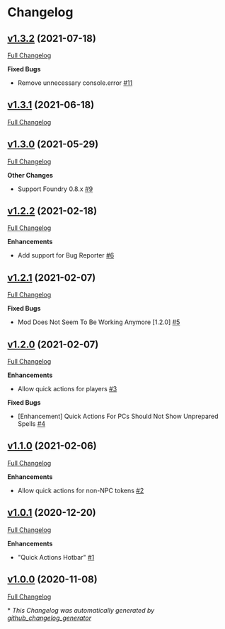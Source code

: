 # Changelog

## [v1.3.2](https://github.com/illandril/FoundryVTT-npc-quick-actions/tree/v1.3.2) (2021-07-18)

[Full Changelog](https://github.com/illandril/FoundryVTT-npc-quick-actions/compare/v1.3.1...v1.3.2)

**Fixed&nbsp;Bugs**

- Remove unnecessary console.error [\#11](https://github.com/illandril/FoundryVTT-npc-quick-actions/issues/11)

## [v1.3.1](https://github.com/illandril/FoundryVTT-npc-quick-actions/tree/v1.3.1) (2021-06-18)

[Full Changelog](https://github.com/illandril/FoundryVTT-npc-quick-actions/compare/v1.3.0...v1.3.1)

## [v1.3.0](https://github.com/illandril/FoundryVTT-npc-quick-actions/tree/v1.3.0) (2021-05-29)

[Full Changelog](https://github.com/illandril/FoundryVTT-npc-quick-actions/compare/v1.2.2...v1.3.0)

**Other&nbsp;Changes**

- Support Foundry 0.8.x [\#9](https://github.com/illandril/FoundryVTT-npc-quick-actions/issues/9)

## [v1.2.2](https://github.com/illandril/FoundryVTT-npc-quick-actions/tree/v1.2.2) (2021-02-18)

[Full Changelog](https://github.com/illandril/FoundryVTT-npc-quick-actions/compare/v1.2.1...v1.2.2)

**Enhancements**

- Add support for Bug Reporter [\#6](https://github.com/illandril/FoundryVTT-npc-quick-actions/issues/6)

## [v1.2.1](https://github.com/illandril/FoundryVTT-npc-quick-actions/tree/v1.2.1) (2021-02-07)

[Full Changelog](https://github.com/illandril/FoundryVTT-npc-quick-actions/compare/v1.2.0...v1.2.1)

**Fixed&nbsp;Bugs**

- Mod Does Not Seem To Be Working Anymore \[1.2.0\] [\#5](https://github.com/illandril/FoundryVTT-npc-quick-actions/issues/5)

## [v1.2.0](https://github.com/illandril/FoundryVTT-npc-quick-actions/tree/v1.2.0) (2021-02-07)

[Full Changelog](https://github.com/illandril/FoundryVTT-npc-quick-actions/compare/v1.1.0...v1.2.0)

**Enhancements**

- Allow quick actions for players [\#3](https://github.com/illandril/FoundryVTT-npc-quick-actions/issues/3)

**Fixed&nbsp;Bugs**

- \[Enhancement\] Quick Actions For PCs Should Not Show Unprepared Spells [\#4](https://github.com/illandril/FoundryVTT-npc-quick-actions/issues/4)

## [v1.1.0](https://github.com/illandril/FoundryVTT-npc-quick-actions/tree/v1.1.0) (2021-02-06)

[Full Changelog](https://github.com/illandril/FoundryVTT-npc-quick-actions/compare/v1.0.1...v1.1.0)

**Enhancements**

- Allow quick actions for non-NPC tokens [\#2](https://github.com/illandril/FoundryVTT-npc-quick-actions/issues/2)

## [v1.0.1](https://github.com/illandril/FoundryVTT-npc-quick-actions/tree/v1.0.1) (2020-12-20)

[Full Changelog](https://github.com/illandril/FoundryVTT-npc-quick-actions/compare/v1.0.0...v1.0.1)

**Enhancements**

- "Quick Actions Hotbar" [\#1](https://github.com/illandril/FoundryVTT-npc-quick-actions/issues/1)

## [v1.0.0](https://github.com/illandril/FoundryVTT-npc-quick-actions/tree/v1.0.0) (2020-11-08)

[Full Changelog](https://github.com/illandril/FoundryVTT-npc-quick-actions/compare/bd2a6864980057cff7095fdc29b4ca93bfe6d111...v1.0.0)



\* *This Changelog was automatically generated by [github_changelog_generator](https://github.com/github-changelog-generator/github-changelog-generator)*
